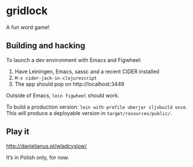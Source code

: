 # gridlock

A fun word game!

## Building and hacking

To launch a dev environment with Emacs and Figwheel:

 1. Have Leiningen, Emacs, sassc and a recent CIDER installed
 2. `M-x cider-jack-in-clojurescript`
 3. The app should pop on http://localhost:3449

Outside of Emacs, `lein figwheel` should work.

To build a production version: `lein with-profile uberjar cljsbuild once`. This will produce a deployable version in `target/resources/public/`.

## Play it

http://danieljanus.pl/wladcyslow/

It’s in Polish only, for now.
